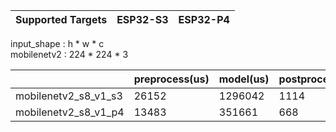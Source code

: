 | Supported Targets | ESP32-S3 | ESP32-P4 |
| ----------------- | -------- | -------- |


input_shape : h * w * c  
mobilenetv2 : 224 * 224 * 3  

|                          | preprocess(us) | model(us)   | postprocess(us) |
|--------------------------|----------------|-------------|-----------------|
| mobilenetv2_s8_v1_s3     | 26152          | 1296042     | 1114            |
| mobilenetv2_s8_v1_p4     | 13483          | 351661      | 668             |